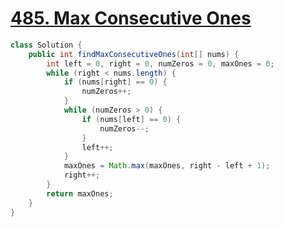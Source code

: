 # [485. Max Consecutive Ones](https://leetcode.com/problems/max-consecutive-ones/)

```java
class Solution {
    public int findMaxConsecutiveOnes(int[] nums) {
        int left = 0, right = 0, numZeros = 0, maxOnes = 0;
        while (right < nums.length) {
            if (nums[right] == 0) {
                numZeros++;
            }
            while (numZeros > 0) {
                if (nums[left] == 0) {
                    numZeros--;
                }
                left++;
            }
            maxOnes = Math.max(maxOnes, right - left + 1);
            right++;
        }
        return maxOnes;
    }
}
```
